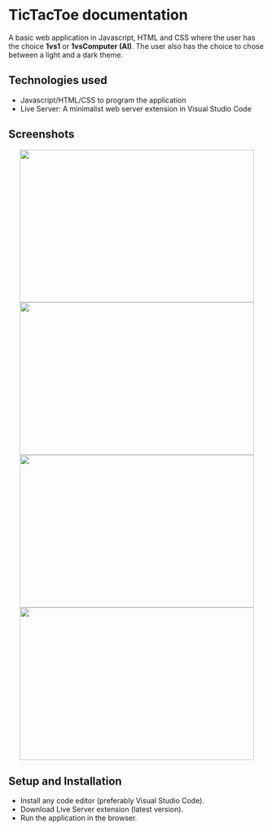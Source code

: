 # TicTacToe documentation
A basic web application in Javascript, HTML and CSS where the user has the choice **1vs1** or **1vsComputer (AI)**. The user also has the choice to chose 
between a light and a dark theme.

## Technologies used
- Javascript/HTML/CSS to program the application
- Live Server: A minimalist web server extension in Visual Studio Code
## Screenshots
<p align='center'>
  <img width="460" height="300" src="https://github.com/user-attachments/assets/da416955-bf9d-4e2a-a6f9-e89750ad7c96">  
  <img width="460" height="300" src="https://github.com/user-attachments/assets/bd9b11d3-fbcc-45d1-b455-c96905206f79">  
  <img width="460" height="300" src="https://github.com/user-attachments/assets/6018f67d-eb59-4575-b18c-1ceff5afe3eb">  
  <img width="460" height="300" src="https://github.com/user-attachments/assets/48b71695-240d-4830-91a2-ba56aa18e55e">  
</p>

## Setup and Installation
- Install any code editor (preferably Visual Studio Code).
- Download Live Server extension (latest version).
- Run the application in the browser.
